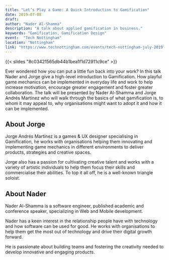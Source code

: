 ```yaml
---
title: "Let’s Play a Game: A Quick Introduction to Gamification"
date: 2019-07-08
draft: 
author: "Nader Al-Shamma"
description: "A talk about applied gamification in business."
keywords: "Gamification, Gamification Design"
event:  "Tech Nottingham"
location: "Nottingham"
link: "https://www.technottingham.com/events/tech-nottingham-july-2019"
---
```


{{< slides "8c03421565db44b1bea1f1d72911c9ce" >}} 

Ever wondered how you can put a little fun back into your work? In this talk Nader and Jorge give a high-level 
introduction to Gamification. How playful game mechanics can be implemented in everyday life and work to help increase 
motivation, encourage greater engagement and foster greater collaboration. The talk will be presented by Nader Al-Shamma 
and Jorge Andrés Martínez who will walk through the basics of what gamification is, to whom it may appeal to, why 
organisations might want to adopt it and how it can be implemented.

## About Jorge

Jorge Andrés Martínez is a games & UX designer specialising in Gamification, he works with organisations helping them 
innovating and implementing game mechanics in different environments to deliver products, strategies and creative 
spaces. 

Jorge also has a passion for cultivating creative talent and works with a variety of artistic individuals to help 
them focus their skills and commercialise their abilities. To top it all off, he is a well-known triangle soloist.  

## About Nader

Nader Al-Shamma is a software engineer, published academic and conference speaker, specializing in Web and Mobile 
development. 

Nader has a keen interest in the relationship people have with technology and how software can be used for good. He 
works with organisations to help them get the most out of technology and drive their digital growth forward. 

He is passionate about building teams and fostering the creativity needed to develop innovative and engaging products. 
